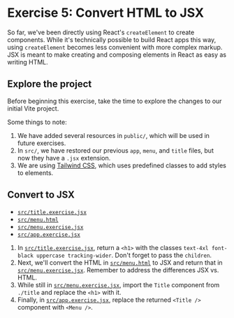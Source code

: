 # Exercise 5: Convert HTML to JSX

So far, we've been directly using React's `createElement` to create components. While it's technically possible to build React apps this way, using `createElement` becomes less convenient with more complex markup. JSX is meant to make creating and composing elements in React as easy as writing HTML.

## Explore the project

Before beginning this exercise, take the time to explore the changes to our initial Vite project.

Some things to note:

1. We have added several resources in `public/`, which will be used in future exercises.
2. In `src/`, we have restored our previous `app`, `menu`, and `title` files, but now they have a `.jsx` extension.
3. We are using [Tailwind CSS](https://tailwindcss.com), which uses predefined classes to add styles to elements.

## Convert to JSX

- [`src/title.exercise.jsx`](./src/title.exercise.jsx)
- [`src/menu.html`](./src/menu.html)
- [`src/menu.exercise.jsx`](./src/menu.exercise.jsx)
- [`src/app.exercise.jsx`](./src/app.exercise.jsx)

1. In [`src/title.exercise.jsx`](./src/title.exercise.jsx), return a `<h1>` with the classes `text-4xl font-black uppercase tracking-wider`. Don't forget to pass the `children`.
2. Next, we'll convert the HTML in [`src/menu.html`](./src/menu.html) to JSX and return that in [`src/menu.exercise.jsx`](./src/menu.exercise.jsx). Remember to address the differences JSX vs. HTML.
3. While still in [`src/menu.exercise.jsx`](./src/menu.exercise.jsx), import the `Title` component from `./title` and replace the `<h1>` with it.
4. Finally, in [`src/app.exercise.jsx`](./src/app.exercise.jsx), replace the returned `<Title />` component with `<Menu />`.
